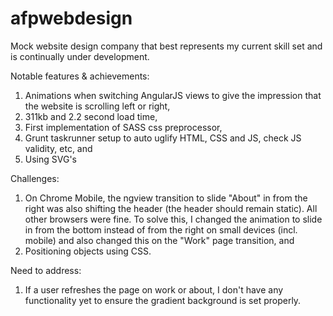 # afpwebdesign
Mock website design company that best represents my current skill set and is continually under development.

Notable features & achievements:
  1. Animations when switching AngularJS views to give the impression that the website is scrolling left or right,
  2. 311kb and 2.2 second load time,
  3. First implementation of SASS css preprocessor,
  4. Grunt taskrunner setup to auto uglify HTML, CSS and JS, check JS validity, etc, and 
  5. Using SVG's
  
Challenges:
  1. On Chrome Mobile, the ngview transition to slide "About" in from the right was also shifting the header (the header should remain static). All other browsers were fine. To solve this, I changed the animation to slide in from the bottom instead of from the right on small devices (incl. mobile) and also changed this on the "Work" page transition, and
  2. Positioning objects using CSS.
  
Need to address:
  1. If a user refreshes the page on work or about, I don't have any functionality yet to ensure the gradient background is set properly.
